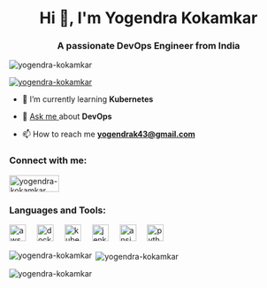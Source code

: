 <h1 align="center">Hi 👋, I'm Yogendra Kokamkar</h1>
<h3 align="center">A passionate DevOps Engineer from India</h3>

<p align="left"> <img src="https://komarev.com/ghpvc/?username=yogendra-kokamkar&label=Profile%20views&color=0e75b6&style=flat" alt="yogendra-kokamkar" /> </p>

<p align="left"> <a href="https://github.com/ryo-ma/github-profile-trophy"><img src="https://github-profile-trophy.vercel.app/?username=yogendra-kokamkar" alt="yogendra-kokamkar" /></a> </p>

- 🌱 I’m currently learning **Kubernetes**

- 💬 <a href="https://tr.ee/l3fTJ5M3pM"> Ask me </a> about **DevOps** 
- 📫 How to reach me **yogendrak43@gmail.com**

<h3 align="left">Connect with me:</h3>
<p align="left">
<a href="https://linkedin.com/in/yogendra-kokamkar" target="blank"><img align="center" src="https://img.shields.io/static/v1?message=LinkedIn&logo=linkedin&label=&color=0077B5&logoColor=white&labelColor=&style=for-the-badge" alt="yogendra-kokamkar" height="30" width="90" /></a>
</p>

<h3 align="left">Languages and Tools:</h3>
<div align="left">
  <img src="https://cdn.jsdelivr.net/gh/devicons/devicon/icons/amazonwebservices/amazonwebservices-plain-wordmark.svg" height="30" alt="aws logo"  />
  <img width="12" />
  <img src="https://cdn.jsdelivr.net/gh/devicons/devicon/icons/docker/docker-original-wordmark.svg" height="30" alt="docker logo"  />
  <img width="12" />
  <img src="https://cdn.jsdelivr.net/gh/devicons/devicon/icons/kubernetes/kubernetes-plain.svg" height="30" alt="kubernetes logo"  />
  <img width="12" />
  <img src="https://www.vectorlogo.zone/logos/jenkins/jenkins-icon.svg" height="30" alt="jenkins logo"  />
  <img width="12" />
  <img src="https://cdn.jsdelivr.net/gh/devicons/devicon/icons/ansible/ansible-original.svg" height="30" alt="ansible logo"  />
  <img width="12" />
  <img src="https://cdn.jsdelivr.net/gh/devicons/devicon/icons/python/python-original.svg" height="30" alt="python logo"  />
  <img width="12" />
</div>

<div>
<p><img align="left" src="https://github-readme-stats.vercel.app/api/top-langs?username=yogendra-kokamkar&show_icons=true&locale=en&layout=compact" alt="yogendra-kokamkar" /></p>

<p>&nbsp;<img align="center" src="https://github-readme-stats.vercel.app/api?username=yogendra-kokamkar&show_icons=true&locale=en" alt="yogendra-kokamkar" /></p>

<p><img align="center" src="https://github-readme-streak-stats.herokuapp.com/?user=yogendra-kokamkar&" alt="yogendra-kokamkar" /></p>
</div>
